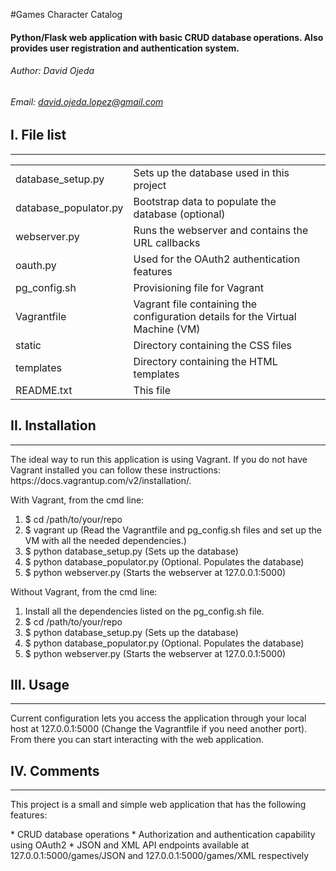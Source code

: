 #Games Character Catalog

#### Python/Flask web application with basic CRUD database operations. Also provides user registration and authentication system.


###### Author: David Ojeda
###### Email: david.ojeda.lopez@gmail.com


## I. File list
------------
<table>
	<tr>
		<td>database_setup.py</td> 	<td>Sets up the database used in this project</td>
	</tr>
	<tr>
		<td>database_populator.py</td> 	<td>Bootstrap data to populate the database (optional)</td>
	</tr>
	<tr>
		<td>webserver.py</td> 	<td>Runs the webserver and contains the URL callbacks</td>
	</tr>
	<tr>
		<td>oauth.py</td>		<td>Used for the OAuth2 authentication features</td>
	</tr>
	<tr>
		<td>pg_config.sh </td> <td>Provisioning file for Vagrant</td>
	</tr>
	<tr>
		<td>Vagrantfile</td>	<td>Vagrant file containing the configuration details for the Virtual Machine (VM)</td>
	</tr>
	<tr>
		<td>static</td>	<td>Directory containing the CSS files</td>
	</tr>
	<tr>
		<td>templates</td>	<td>Directory containing the HTML templates</td>
	</tr>
	<tr>
		<td>README.txt</td>	<td>This file</td>
	</tr>
</table>

## II. Installation
------------
<p>The ideal way to run this application is using Vagrant. If you do not have Vagrant installed you can follow these instructions: https://docs.vagrantup.com/v2/installation/.</p>

With Vagrant, from the cmd line:
 1. $ cd /path/to/your/repo
 2. $ vagrant up (Read the Vagrantfile and pg_config.sh files and set up the VM with all the needed dependencies.)
 3. $ python database_setup.py (Sets up the database)
 4. $ python database_populator.py (Optional. Populates the database)
 5. $ python webserver.py (Starts the webserver at 127.0.0.1:5000)

Without Vagrant, from the cmd line:
 1. Install all the dependencies listed on the pg_config.sh file.
 2. $ cd /path/to/your/repo
 3. $ python database_setup.py (Sets up the database)
 4. $ python database_populator.py (Optional. Populates the database)
 5. $ python webserver.py (Starts the webserver at 127.0.0.1:5000)

## III. Usage
------------
<p>Current configuration lets you access the application through your local host at 127.0.0.1:5000 (Change the Vagrantfile if you need another port). From there you can start interacting with the web application.</p>

## IV. Comments
------------
<p>This project is a small and simple web application that has the following features:</p>
 * CRUD database operations
 * Authorization and authentication capability using OAuth2
 * JSON and XML API endpoints available at 127.0.0.1:5000/games/JSON and 127.0.0.1:5000/games/XML respectively
 
